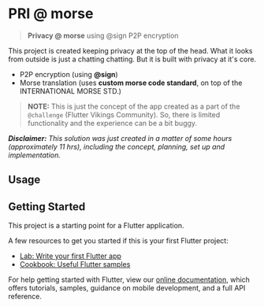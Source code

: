 # PRI @ morse
> **Privacy @ morse** using @sign P2P encryption

This project is created keeping privacy at the top of the head. What it looks from outside is just a chatting chatting. But it is built with privacy at it's core.

* P2P encryption (using **@sign**)
* Morse translation (uses **custom morse code standard**, on top of the INTERNATIONAL MORSE STD.)

> **NOTE:** This is just the concept of the app created as a part of the `@challenge` (Flutter Vikings Community). So, there is limited functionality and the experience can be a bit buggy.

***Disclaimer:** This solution was just created in a matter of some hours (approximately 11 hrs), including the concept, planning, set up and implementation.*

## Usage



## Getting Started

This project is a starting point for a Flutter application.

A few resources to get you started if this is your first Flutter project:

- [Lab: Write your first Flutter app](https://flutter.dev/docs/get-started/codelab)
- [Cookbook: Useful Flutter samples](https://flutter.dev/docs/cookbook)

For help getting started with Flutter, view our
[online documentation](https://flutter.dev/docs), which offers tutorials,
samples, guidance on mobile development, and a full API reference.
